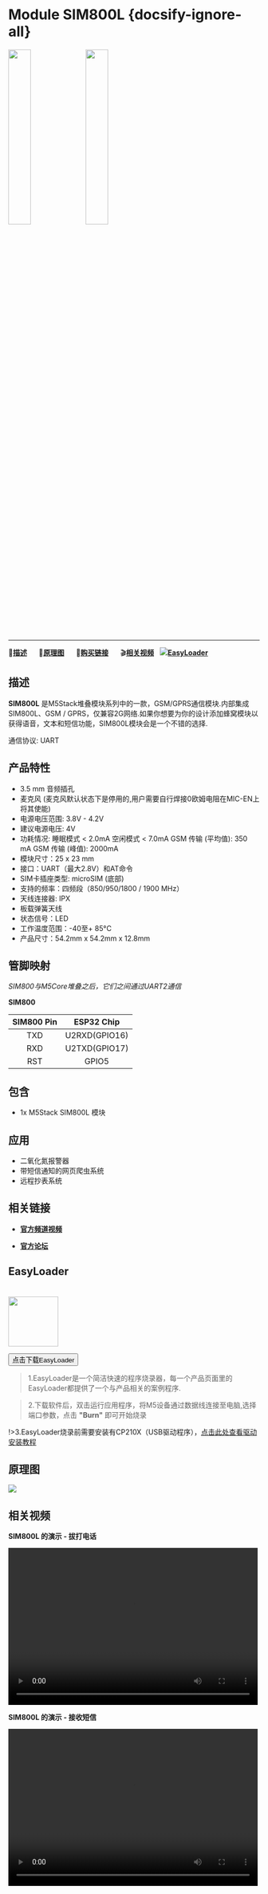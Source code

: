# Module SIM800L {docsify-ignore-all}

<img src="assets/img/product_pics/module/module_sim800_01.png" width="30%" height="30%"> <img src="assets/img/product_pics/module/module_sim800_02.png" width="30%" height="30%">

***

:memo:**[描述](#描述)**&nbsp;&nbsp;&nbsp;&nbsp;&nbsp;&nbsp;:electric_plug:**[原理图](#原理图)**&nbsp;&nbsp;&nbsp;&nbsp;&nbsp;&nbsp;🛒**[购买链接](https://m5stack.com/collections/m5-module/products/gsm-sim800-module)**&nbsp;&nbsp;&nbsp;&nbsp;&nbsp;&nbsp;:clapper:**[相关视频](#相关视频)**&nbsp;&nbsp;&nbsp;<img src="https://m5stack.oss-cn-shenzhen.aliyuncs.com/image/EasyLoader_logo-min.jpg">**[EasyLoader](#EasyLoader)**

## 描述

**SIM800L** 是M5Stack堆叠模块系列中的一款，GSM/GPRS通信模块.内部集成SIM800L、GSM / GPRS，仅兼容2G网络.如果你想要为你的设计添加蜂窝模块以获得语音，文本和短信功能，SIM800L模块会是一个不错的选择.

通信协议: UART

## 产品特性

- 3.5 mm 音频插孔
- 麦克风 (麦克风默认状态下是停用的,用户需要自行焊接0欧姆电阻在MIC-EN上将其使能)
- 电源电压范围: 3.8V - 4.2V
- 建议电源电压: 4V
- 功耗情况:
    睡眠模式 < 2.0mA
    空闲模式 < 7.0mA
    GSM 传输 (平均值): 350 mA
    GSM 传输 (峰值): 2000mA
- 模块尺寸：25 x 23 mm
- 接口：UART（最大2.8V）和AT命令
- SIM卡插座类型: microSIM (底部)
- 支持的频率：四频段（850/950/1800 / 1900 MHz）
- 天线连接器: IPX
- 板载弹簧天线
- 状态信号：LED
- 工作温度范围：-40至+ 85°C
- 产品尺寸：54.2mm x 54.2mm x 12.8mm

## 管脚映射

*SIM800与M5Core堆叠之后，它们之间通过UART2通信*

**SIM800**

| SIM800 Pin        | ESP32 Chip      |
| :----------:  |:------------: |
| TXD        | U2RXD(GPIO16)         |
| RXD        | U2TXD(GPIO17)         |
| RST        | GPIO5         |

## 包含

-  1x M5Stack SIM800L 模块

## 应用

-  二氧化氮报警器
-  带短信通知的网页爬虫系统
-  远程抄表系统

## 相关链接

- **[官方频道视频](https://i.youku.com/i/UNjE1ODA2MzE0OA==?spm=a2hzp.8253869.0.0)**

- **[官方论坛](http://forum.m5stack.com/)**

## EasyLoader

<img src="https://m5stack.oss-cn-shenzhen.aliyuncs.com/image/EasyLoader_logo.png" width="100px" style="margin-top:20px">

<a href="https://m5stack.oss-cn-shenzhen.aliyuncs.com/EasyLoader/Module/EasyLoader_SIM800L_at.exe"><button type="button" class="btn btn-primary">点击下载EasyLoader</button></a>

>1.EasyLoader是一个简洁快速的程序烧录器，每一个产品页面里的EasyLoader都提供了一个与产品相关的案例程序.

>2.下载软件后，双击运行应用程序，将M5设备通过数据线连接至电脑,选择端口参数，点击 **"Burn"** 即可开始烧录

!>3.EasyLoader烧录前需要安装有CP210X（USB驱动程序），[点击此处查看驱动安装教程](zh_CN/related_documents/M5Burner#安装串口驱动)


<!-- -  **[SIM800L信息](http://simcomm2m.com/En/module/detail.aspx?id=138)** (SIM800L) -->

<!-- ## 例程

### Arduino IDE -->

<!-- 这是通过串口显示终端发送命令来实现SIM800模块发短信的例程。

```arduino
/*
* Master.ino
*/
Serial2.begin(9600, SERIAL_8N1, 16, 17);

/* LoRaWAN Init */
//entry test mode
Serial2.print("AT+Mode=Test");
//Configure the modem,like Freq, SF, BW, Preamble length, TX output power
Serial2.print("AT+TEST=RFCFG,472.3,8,250,8,8,20");
//send data as HEX format
Serial2.print("AT+TEST=TXLRPKT,"00 00 01 00 00 AF 80 07 02 00 00 39"");
``` -->

## 原理图

<img src="assets/img/product_pics/module/sim800_sch.png">

## 相关视频

**SIM800L 的演示 - 拔打电话**

<video width="500" height="315" controls>
    <source src="https://m5stack.oss-cn-shenzhen.aliyuncs.com/video/Blog/Twitch201903/sim800_call.mp4" type="video/mp4">
</video>

**SIM800L 的演示 - 接收短信**

<video width="500" height="315" controls>
    <source src="https://m5stack.oss-cn-shenzhen.aliyuncs.com/video/Blog/Twitch201901/SMS%20Receive.mp4" type="video/mp4">
</video>
